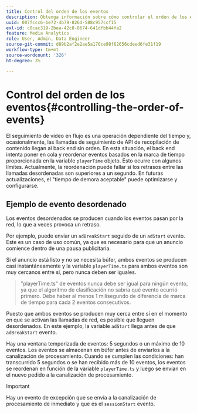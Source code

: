 ```yaml
---
title: Control del orden de los eventos
description: Obtenga información sobre cómo controlar el orden de los eventos y cómo, en algunos casos, se reordenan los eventos en función de la marca de tiempo proporcionada en el objeto playerTime .
uuid: 007fccc6-be72-4b79-826d-588c957ccf15
exl-id: c0cac319-2bea-42c8-8674-641dfbb44fa2
feature: Media Analytics
role: User, Admin, Data Engineer
source-git-commit: d89b2af2e2ae5a170ce98f62656cdeed6fe31f19
workflow-type: tm+mt
source-wordcount: '326'
ht-degree: 3%

---
```


# Control del orden de los eventos{#controlling-the-order-of-events}

El seguimiento de vídeo en flujo es una operación dependiente del tiempo y, ocasionalmente, las llamadas de seguimiento de API de recopilación de contenido llegan al back end sin orden. En esta situación, el back end intenta poner en cola y reordenar eventos basados en la marca de tiempo proporcionada en la variable `playerTime` objeto.  Esto ocurre con algunos límites. Actualmente, la reordenación puede fallar si los retrasos entre las llamadas desordenadas son superiores a un segundo. En futuras actualizaciones, el &quot;tiempo de demora aceptable&quot; puede optimizarse y configurarse.

## Ejemplo de evento desordenado

Los eventos desordenados se producen cuando los eventos pasan por la red, lo que a veces provoca un retraso.

Por ejemplo, puede enviar un `adBreakStart` seguido de un `adStart` evento. Este es un caso de uso común, ya que es necesario para que un anuncio comience dentro de una pausa publicitaria.

Si el anuncio está listo y no se necesita búfer, ambos eventos se producen casi instantáneamente y la variable `playerTime.ts` para ambos eventos son muy cercanos entre sí, pero nunca deben ser iguales.

> &quot;playerTime.ts&quot; de eventos nunca debe ser igual para ningún evento, ya que el algoritmo de clasificación no sabría qué evento ocurrió primero. Debe haber al menos 1 milisegundo de diferencia de marca de tiempo para cada 2 eventos consecutivos.

Puesto que ambos eventos se producen muy cerca entre sí en el momento en que se activan las llamadas de red, es posible que lleguen desordenados. En este ejemplo, la variable `adStart` llega antes de que `adBreakStart` evento.


Hay una ventana temporizada de eventos: 5 segundos o un máximo de 10 eventos. Los eventos se almacenan en búfer antes de enviarlos a la canalización de procesamiento. Cuando se cumplen las condiciones: han transcurrido 5 segundos o se han recibido más de 10 eventos, los eventos se reordenan en función de la variable `playerTime.ts` y luego se envían en el nuevo pedido a la canalización de procesamiento.

>[!IMPORTANT]
>
>Hay un evento de excepción que se envía a la canalización de procesamiento de inmediato y que es el `sessionStart` evento.
